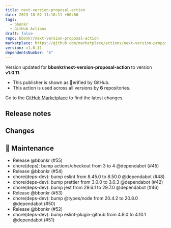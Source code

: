 ```yaml
---
title: next-version-proposal-action
date: 2023-10-02 11:10:11 +00:00
tags:
  - bbonkr
  - GitHub Actions
draft: false
repo: bbonkr/next-version-proposal-action
marketplace: https://github.com/marketplace/actions/next-version-proposal-action
version: v1.0.11
dependentsNumber: "6"
---
```



Version updated for **bbonkr/next-version-proposal-action** to version **v1.0.11**.
- This publisher is shown as erified by GitHub.
- This action is used across all versions by **6** repositories.

Go to the [GitHub Marketplace](https://github.com/marketplace/actions/next-version-proposal-action) to find the latest changes.

## Release notes

## Changes

## 🧰 Maintenance

- Release @bbonkr (#55)
- chore(deps): bump actions/checkout from 3 to 4 @dependabot (#45)
- Release @bbonkr (#54)
- chore(deps-dev): bump eslint from 8.45.0 to 8.50.0 @dependabot (#48)
- chore(deps-dev): bump prettier from 3.0.0 to 3.0.3 @dependabot (#42)
- chore(deps-dev): bump jest from 29.6.1 to 29.7.0 @dependabot (#46)
- Release @bbonkr (#53)
- chore(deps-dev): bump @types/node from 20.4.2 to 20.8.0 @dependabot (#50)
- Release @bbonkr (#52)
- chore(deps-dev): bump eslint-plugin-github from 4.9.0 to 4.10.1 @dependabot (#51)

